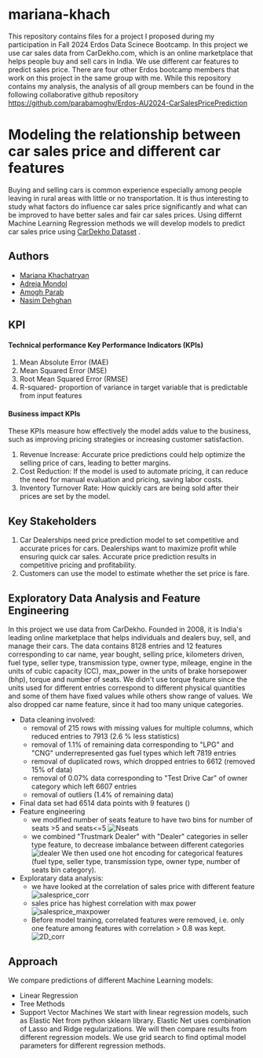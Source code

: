 # mariana-khach

This repository contains files for a project I proposed during my participation in Fall 2024 Erdos Data Scinece Bootcamp.
In this project we use car sales data from CarDekho.com, which is an online marketplace that helps people buy and sell cars in India.
We use different car features to predict sales price.
There are four other Erdos bootcamp members that work on this project in the same group with me. 
While this repository contains my analysis,
the analysis of all group members can be found in the following collaborative github repository https://github.com/parabamoghv/Erdos-AU2024-CarSalesPricePrediction



# Modeling the relationship between car sales price and different car features

Buying and selling cars is common experience especially among people leaving in rural areas with little or no transportation.
It is thus interesting to study what factors do influence car sales price significantly and what can be improved to have better sales and fair car sales prices.
Using differnt Machine Learning Regression methods we will develop models to predict car sales price using [CarDekho Dataset](https://www.kaggle.com/datasets/nehalbirla/vehicle-dataset-from-cardekho/data?select=Car+details+v3.csv) .

## Authors

- [Mariana Khachatryan](https://github.com/mariana-khach)
- [Adreja Mondol](https://github.com/adrejamondol)
- [Amogh Parab](https://github.com/parabamoghv)
- [Nasim Dehghan](https://github.com/nasimdeh)


## KPI

#### Technical performance Key Performance Indicators (KPIs)

1.	Mean Absolute Error (MAE)
2.	Mean Squared Error (MSE)
3.	Root Mean Squared Error (RMSE)
4.	R-squared- proportion of variance in target variable that is predictable from input features

#### Business impact KPIs

These KPIs measure how effectively the model adds value to the business, such as improving pricing strategies or increasing customer satisfaction.
1.	Revenue Increase: Accurate price predictions could help optimize the selling price of cars, leading to better margins.
2.	Cost Reduction: If the model is used to automate pricing, it can reduce the need for manual evaluation and pricing, saving labor costs.
3.	Inventory Turnover Rate: How quickly cars are being sold after their prices are set by the model.

## Key Stakeholders

1.	Car Dealerships need price prediction model to set competitive and accurate prices for cars. Dealerships want to maximize profit while ensuring quick car sales. Accurate price prediction results in competitive pricing and profitability.
2.	Customers can use the model to estimate whether the set price is fare.



## Exploratory Data Analysis and Feature Engineering

In this project we use data from CarDekho. Founded in 2008, it is India's leading online marketplace that helps individuals and dealers buy, sell, and manage their cars.
The data contains 8128 entries and 12 features corresponding to car name, year bought, selling price, kilometers driven, fuel type, seller type, transmission type, owner type, mileage, engine in the units of cubic capacity (CC), max_power in the units of brake horsepower (bhp), torque and number of seats. We didn't use torque feature since the units used for different entries correspond to different physical quantities and some of them have fixed values while others show range of values. We also dropped car name feature, since it had too many unique categories.
- Data cleaning involved:
  - removal of 215 rows with missing values for multiple columns, which reduced entries to 7913 (2.6 % less statistics)
  - removal of 1.1% of remaining data corresponding to "LPG" and "CNG" underrepresented gas fuel types which left 7819 entries
  - removal of duplicated rows, which dropped entries to 6612 (removed 15% of data)
  - removal of 0.07% data corresponding to "Test Drive Car" of owner category which left 6607 entries
  - removal of outliers (1.4% of remaining data) 
- Final data set had 6514 data points with 9 features ()
- Feature engineering
  - we modified number of seats feature to have two bins for number of seats >5 and seats<=5
    ![Nseats](https://github.com/user-attachments/assets/d8d244ea-3312-4f62-abc9-06e2730c1191)
  - we combined "Trustmark Dealer" with "Dealer" categories in seller type feature, to decrease imbalance between different categories
    ![dealer](https://github.com/user-attachments/assets/93413292-4224-4c01-b95a-71eefbc2e0a0)
We then used one hot encoding for categorical features (fuel type, seller type, transmission type, owner type, number of seats bin category).
- Exploratary data analysis:
  - we have looked at the correlation of sales price with different feature
    ![salesprice_corr](https://github.com/user-attachments/assets/b85210e6-9ba2-4ed7-8338-d0d37e76068d)
  - sales price has highest correlation with max power
    ![salesprice_maxpower](https://github.com/user-attachments/assets/8c00daaf-95ed-48d4-82ca-a5eb58d671b9)
  - Before model training, correlated features were removed, i.e. only one feature among features with correlation > 0.8 was kept.
    ![2D_corr](https://github.com/user-attachments/assets/23b97239-3831-4194-b2bd-5add205db31d)




## Approach

We compare predictions of different Machine Learning models:
- Linear Regression
- Tree Methods
- Support Vector Machines
We start with linear regression models, such as Elastic Net from python sklearn library. Elastic Net uses combination of Lasso and Ridge regularizations. We will then compare results from different regression models. We use grid search to find optimal model parameters for different regression methods. 





